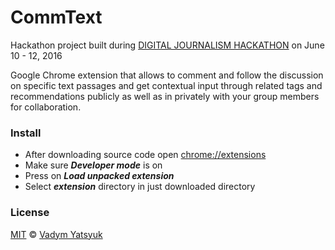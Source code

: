 # CommText

Hackathon project built during [DIGITAL JOURNALISM HACKATHON](http://medialab-bayern.de/djhack/) on June 10 - 12, 2016

Google Chrome extension that allows to comment and follow the discussion on specific text passages and get contextual input through related tags and recommendations publicly as well as in privately with your group members for collaboration.

### Install

* After downloading source code open [chrome://extensions](chrome://extensions)
* Make sure ***Developer mode*** is on
* Press on ***Load unpacked extension***
* Select ***extension*** directory in just downloaded directory

### License

[MIT](https://tldrlegal.com/license/mit-license) © [Vadym Yatsyuk](https://github.com/vadimdez)